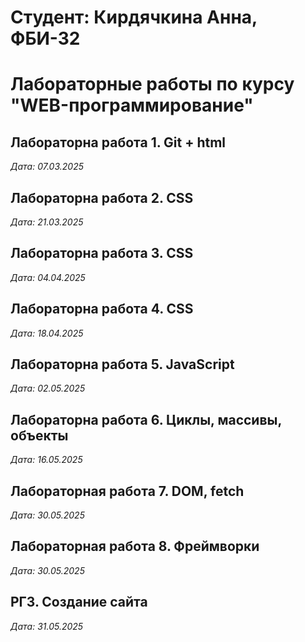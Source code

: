 # Студент: Кирдячкина Анна, ФБИ-32

# Лабораторные работы по курсу "WEB-программирование"

## Лабораторна работа 1. Git + html

*Дата: 07.03.2025*

## Лабораторна работа 2. CSS

*Дата: 21.03.2025*
## Лабораторна работа 3. CSS

*Дата: 04.04.2025*
## Лабораторна работа 4. CSS

*Дата: 18.04.2025*
## Лабораторна работа 5. JavaScript

*Дата: 02.05.2025*
## Лабораторна работа 6. Циклы, массивы, объекты

*Дата: 16.05.2025*
## Лабораторная работа 7. DOM, fetch

*Дата: 30.05.2025*
## Лабораторная работа 8. Фреймворки

*Дата: 30.05.2025*
## РГЗ. Создание сайта

*Дата: 31.05.2025*
